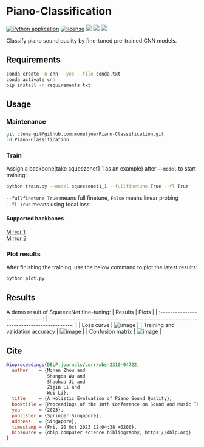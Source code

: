 # Piano-Classification
[![Python application](https://github.com/monetjoe/Piano-Classification/actions/workflows/python-app.yml/badge.svg?branch=main)](https://github.com/monetjoe/Piano-Classification/actions/workflows/python-app.yml)
[![license](https://img.shields.io/github/license/monetjoe/Piano-Classification.svg)](https://github.com/monetjoe/Piano-Classification/blob/master/LICENSE)
[![](https://img.shields.io/badge/HuggingFace-pianos-ffd21e.svg)](https://huggingface.co/spaces/ccmusic-database/pianos)
[![](https://img.shields.io/badge/ModelScope-pianos-624aff.svg)](https://www.modelscope.cn/studios/ccmusic-database/pianos)
[![](https://img.shields.io/badge/arxiv-2310.04722-b31b1b.svg)](https://arxiv.org/pdf/2310.04722.pdf)

Classify piano sound quality by fine-tuned pre-trained CNN models.

## Requirements
```bash
conda create -n cnn --yes --file conda.txt
conda activate cnn
pip install -r requirements.txt
```

## Usage
### Maintenance
```bash
git clone git@github.com:monetjoe/Piano-Classification.git
cd Piano-Classification
```

### Train
Assign a backbone(take squeezenet1_1 as an example) after `--model` to start training:
```bash
python train.py --model squeezenet1_1 --fullfinetune True --fl True
```
`--fullfinetune True` means full finetune, `False` means linear probing<br>
`--fl True` means using focal loss

#### Supported backbones
<a href="https://huggingface.co/datasets/monetjoe/cv_backbones" target="_blank">Mirror 1</a><br>
<a href="https://www.modelscope.cn/datasets/monetjoe/cv_backbones/dataPeview" target="_blank">Mirror 2</a>

### Plot results
After finishing the training, use the below command to plot the latest results:
```bash
python plot.py
```

## Results
A demo result of SqueezeNet fine-tuning:
|             Results              |                                           Plots                                           |
| :------------------------------: | :---------------------------------------------------------------------------------------: |
|            Loss curve            | ![image](https://github.com/user-attachments/assets/f6893fdd-9315-44c7-850f-6a29ebdc8c15) |
| Training and validation accuracy | ![image](https://github.com/user-attachments/assets/07c7fb83-156c-40f8-9372-f96a818eeb39) |
|         Confusion matrix         | ![image](https://github.com/user-attachments/assets/284b82e5-bb45-44f1-8bdc-7d2832d3e6c3) |

## Cite
```bibtex
@inproceedings{DBLP:journals/corr/abs-2310-04722,
  author    = {Monan Zhou and
               Shangda Wu and
               Shaohua Ji and
               Zijin Li and
               Wei Li},
  title     = {A Holistic Evaluation of Piano Sound Quality},
  booktitle = {Proceedings of the 10th Conference on Sound and Music Technology (CSMT)},
  year      = {2023},
  publisher = {Springer Singapore},
  address   = {Singapore},
  timestamp = {Fri, 20 Oct 2023 12:04:38 +0200},
  bibsource = {dblp computer science bibliography, https://dblp.org}
}
```
